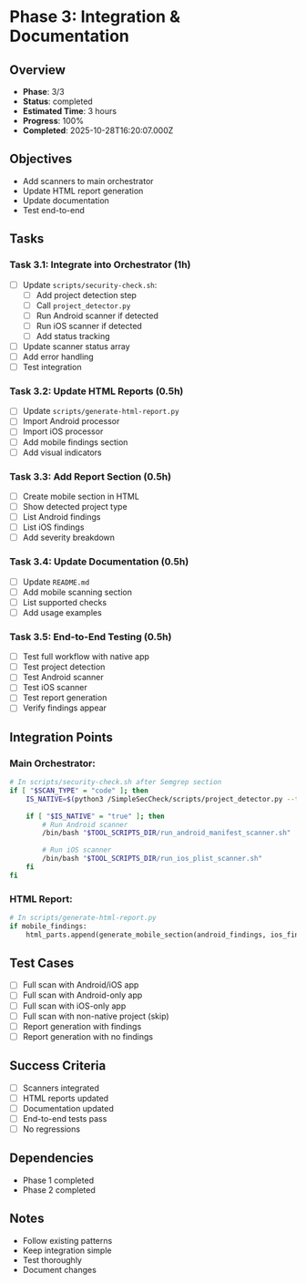 # Phase 3: Integration & Documentation

## Overview
- **Phase**: 3/3
- **Status**: completed
- **Estimated Time**: 3 hours
- **Progress**: 100%
- **Completed**: 2025-10-28T16:20:07.000Z

## Objectives
- Add scanners to main orchestrator
- Update HTML report generation
- Update documentation
- Test end-to-end

## Tasks

### Task 3.1: Integrate into Orchestrator (1h)
- [ ] Update `scripts/security-check.sh`:
  - [ ] Add project detection step
  - [ ] Call `project_detector.py`
  - [ ] Run Android scanner if detected
  - [ ] Run iOS scanner if detected
  - [ ] Add status tracking
- [ ] Update scanner status array
- [ ] Add error handling
- [ ] Test integration

### Task 3.2: Update HTML Reports (0.5h)
- [ ] Update `scripts/generate-html-report.py`
- [ ] Import Android processor
- [ ] Import iOS processor
- [ ] Add mobile findings section
- [ ] Add visual indicators

### Task 3.3: Add Report Section (0.5h)
- [ ] Create mobile section in HTML
- [ ] Show detected project type
- [ ] List Android findings
- [ ] List iOS findings
- [ ] Add severity breakdown

### Task 3.4: Update Documentation (0.5h)
- [ ] Update `README.md`
- [ ] Add mobile scanning section
- [ ] List supported checks
- [ ] Add usage examples

### Task 3.5: End-to-End Testing (0.5h)
- [ ] Test full workflow with native app
- [ ] Test project detection
- [ ] Test Android scanner
- [ ] Test iOS scanner
- [ ] Test report generation
- [ ] Verify findings appear

## Integration Points

### Main Orchestrator:
```bash
# In scripts/security-check.sh after Semgrep section
if [ "$SCAN_TYPE" = "code" ]; then
    IS_NATIVE=$(python3 /SimpleSecCheck/scripts/project_detector.py --target "$TARGET_PATH" --format json | jq -r '.has_native')
    
    if [ "$IS_NATIVE" = "true" ]; then
        # Run Android scanner
        /bin/bash "$TOOL_SCRIPTS_DIR/run_android_manifest_scanner.sh"
        
        # Run iOS scanner
        /bin/bash "$TOOL_SCRIPTS_DIR/run_ios_plist_scanner.sh"
    fi
fi
```

### HTML Report:
```python
# In scripts/generate-html-report.py
if mobile_findings:
    html_parts.append(generate_mobile_section(android_findings, ios_findings))
```

## Test Cases
- [ ] Full scan with Android/iOS app
- [ ] Full scan with Android-only app
- [ ] Full scan with iOS-only app
- [ ] Full scan with non-native project (skip)
- [ ] Report generation with findings
- [ ] Report generation with no findings

## Success Criteria
- [ ] Scanners integrated
- [ ] HTML reports updated
- [ ] Documentation updated
- [ ] End-to-end tests pass
- [ ] No regressions

## Dependencies
- Phase 1 completed
- Phase 2 completed

## Notes
- Follow existing patterns
- Keep integration simple
- Test thoroughly
- Document changes

